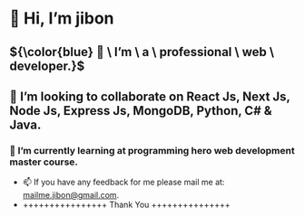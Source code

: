 # 👋 Hi, I’m jibon
## ${\color{blue} 👀 \ I’m \ a \ professional \ web \ developer.}$
##  💞️ I’m  looking  to  collaborate  on React Js,  Next Js, Node Js, Express Js, MongoDB, Python,  C# &  Java.
### 🌱 I’m currently learning at programming hero web development master course.

- 📫 If you have any feedback for me please mail me at: mailme.jibon@gmail.com.
- ++++++++++++++++ Thank You +++++++++++++++

<!---
jibongit/jibongit is a ✨ special ✨ repository because its `README.md` (this file) appears on your GitHub profile.
You can click the Preview link to take a look at your changes.
--->

